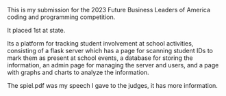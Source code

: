 This is my submission for the 2023 Future Business Leaders of America coding and programming competition. 

It placed 1st at state.

Its a platform for tracking student involvement at school activities, consisting of a flask server which has a page for scanning student IDs to mark them as present at school events, a database for storing the information, an admin page for managing the server and users, and a page with graphs and charts to analyze the information. 

The spiel.pdf was my speech I gave to the judges, it has more information.
